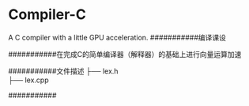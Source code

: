 # Compiler-C
A C compiler with a little GPU acceleration. 
###########编译课设

###########在完成C的简单编译器（解释器）的基础上进行向量运算加速


###########文件描述
├── lex.h  
├── lex.cpp



###########
